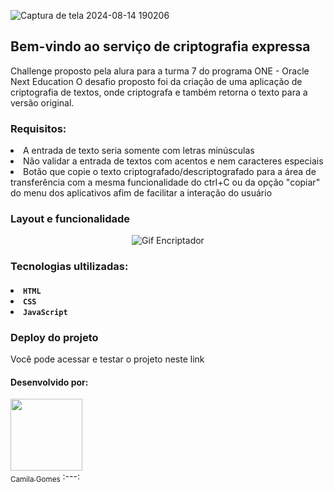 ![Captura de tela 2024-08-14 190206](https://github.com/user-attachments/assets/102aabe0-0c70-4d02-965c-60107bcf699c)

<h2>Bem-vindo ao serviço de criptografia expressa</h2>

Challenge proposto pela alura para a turma 7 do programa ONE - Oracle Next Education
O desafio proposto foi da criação de uma aplicação de criptografia de textos, onde criptografa e também retorna o texto para a versão original. 

<h3>Requisitos:</h3>

<li>A entrada de texto seria somente com letras minúsculas</li>

<li>Não validar a entrada de textos com acentos e nem caracteres especiais</li>

<li>Botão que copie o texto criptografado/descriptografado para a área de transferência com a mesma funcionalidade do ctrl+C ou da opção "copiar" do menu dos aplicativos afim de facilitar a interação do usuário</li>

<h3>Layout e funcionalidade</h3>
<p align="center" >
  <img src="https://github.com/user-attachments/assets/17eef646-62bc-4a05-9fa1-73ad38244991" alt="Gif Encriptador"/>
</p>

<h3>Tecnologias ultilizadas:</h3>
<h4>
<li><code>HTML</code></li>
<li><code>CSS</code></li>
<li><code>JavaScript</code></li>
</h4>

<h3>Deploy do projeto</h3>
Você pode acessar e testar o projeto neste link

<h4>Desenvolvido por:</h4>

[<img loading="lazy" src="https://avatars.githubusercontent.com/u/158057878?v=4" width=115><br><sub>Camila Gomes</sub>](https://github.com/Camis077)
:---:
